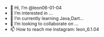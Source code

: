 - 👋 Hi, I’m @leon06-01-04
- 👀 I’m interested in ...
- 🌱 I’m currently learning Java,Dart...
- 💞️ I’m looking to collaborate on ...
- 📫 How to reach me instagram: leon_6.1.04

<!---
leon06-01-04/leon06-01-04 is a ✨ special ✨ repository because its `README.md` (this file) appears on your GitHub profile.
You can click the Preview link to take a look at your changes.
--->
